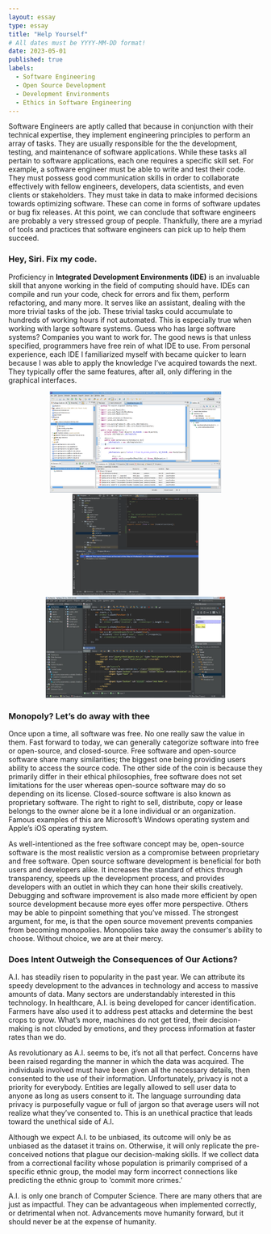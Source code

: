 ```yaml
---
layout: essay
type: essay
title: "Help Yourself"
# All dates must be YYYY-MM-DD format!
date: 2023-05-01
published: true
labels:
  - Software Engineering
  - Open Source Development
  - Development Environments
  - Ethics in Software Engineering
---
```

 
Software Engineers are aptly called that because in conjunction with their technical expertise, they implement engineering principles to perform an array of tasks. They are usually responsible for the the development, testing, and maintenance of software applications. While these tasks all pertain to software applications, each one requires a specific skill set. For example, a software engineer must be able to write and test their code. They must possess good communication skills in order to collaborate effectively with fellow engineers, developers, data scientists, and even clients or stakeholders. They must take in data to make informed decisions towards optimizing software. These can come in forms of software updates or bug fix releases. At this point, we can conclude that software engineers are probably a very stressed group of people. Thankfully, there are a myriad of tools and practices that software engineers can pick up to help them succeed.
 
 ### Hey, Siri. Fix my code.

Proficiency in **Integrated Development Environments (IDE)** is an invaluable skill that anyone working in the field of computing should have. IDEs can compile and run your code, check for errors and fix them, perform refactoring, and many more. It serves like an assistant, dealing with the more trivial tasks of the job. These trivial tasks could accumulate to hundreds of working hours if not automated. This is especially true when working with large software systems. Guess who has large software systems? Companies you want to work for. The good news is that unless specified, programmers have free rein of what IDE to use. From personal experience, each IDE I familiarized myself with became quicker to learn because I was able to apply the knowledge I’ve acquired towards the next. They typically offer the same features, after all, only differing in the graphical interfaces.

<p align="center">
  <img src="../img/reflections/eclipse.-screenshot.png" height="200" />
  <img src="../img/reflections/intellij-screenshot.png" width="250" height="200" /> 
  <img src="../img/reflections/netbeans.png" height="200" />
</p>

 ### Monopoly? Let’s do away with thee

Once upon a time, all software was free. No one really saw the value in them. Fast forward to today, we can generally categorize software into free or open-source, and closed-source. Free software and open-source software share many similarities; the biggest one being providing users ability to access the source code. The other side of the coin is because they primarily differ in their ethical philosophies, free software does not set limitations for the user whereas open-source software may do so depending on its license. Closed-source software is also known as proprietary software. The right to right to sell, distribute, copy or lease belongs to the owner alone be it a lone individual or an organization. Famous examples of this are Microsoft’s Windows operating system and Apple’s iOS operating system.

As well-intentioned as the free software concept may be, open-source software is the most realistic version as a compromise between proprietary and free software. Open source software development is beneficial for both users and developers alike. It increases the standard of ethics through transparency, speeds up the development process, and provides developers with an outlet in which they can hone their skills creatively. Debugging and software improvement is also made more efficient by open source development because more eyes offer more perspective. Others may be able to pinpoint something that you’ve missed. The strongest argument, for me, is that the open source movement prevents companies from becoming monopolies. Monopolies take away the consumer's ability to choose. Without choice, we are at their mercy.

 ### Does Intent Outweigh the Consequences of Our Actions?

A.I. has steadily risen to popularity in the past year. We can attribute its speedy development to the advances in technology and access to massive amounts of data. Many sectors are understandably interested in this technology. In healthcare, A.I. is being developed for cancer identification. Farmers have also used it to address pest attacks and determine the best crops to grow. What’s more, machines do not get tired, their decision-making is not clouded by emotions, and they process information at faster rates than we do.

As revolutionary as A.I. seems to be, it’s not all that perfect. Concerns have been raised regarding the manner in which the data was acquired. The individuals involved must have been given all the necessary details, then consented to the use of their information. Unfortunately, privacy is not a priority for everybody. Entities are legally allowed to sell user data to anyone as long as users consent to it. The language surrounding data privacy is purposefully vague or full of jargon so that average users will not realize what they’ve consented to. This is an unethical practice that leads toward the unethical side of A.I.

Although we expect A.I. to be unbiased, its outcome will only be as unbiased as the dataset it trains on. Otherwise, it will only replicate the pre-conceived notions that plague our decision-making skills. If we collect data from a correctional facility whose population is primarily comprised of a specific ethnic group, the model may form incorrect connections like predicting the ethnic group to ‘commit more crimes.’

A.I. is only one branch of Computer Science. There are many others that are just as impactful. They can be advantageous when implemented correctly, or detrimental when not. Advancements move humanity forward, but it should never be at the expense of humanity.
